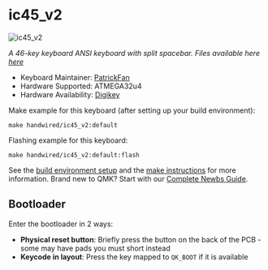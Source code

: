 # ic45_v2

![ic45_v2](https://i.imgur.com/a/FNxxXGd)

*A 46-key keyboard ANSI keyboard with split spacebar. Files available here [here](https://github.com/lighteningAB/45keyboard_v1)*

* Keyboard Maintainer: [PatrickFan](https://github.com/PatrickFan)
* Hardware Supported: ATMEGA32u4
* Hardware Availability: [Digikey](https://digikey.com)

Make example for this keyboard (after setting up your build environment):

    make handwired/ic45_v2:default

Flashing example for this keyboard:

    make handwired/ic45_v2:default:flash

See the [build environment setup](https://docs.qmk.fm/#/getting_started_build_tools) and the [make instructions](https://docs.qmk.fm/#/getting_started_make_guide) for more information. Brand new to QMK? Start with our [Complete Newbs Guide](https://docs.qmk.fm/#/newbs).

## Bootloader

Enter the bootloader in 2 ways:

* **Physical reset button**: Briefly press the button on the back of the PCB - some may have pads you must short instead
* **Keycode in layout**: Press the key mapped to `QK_BOOT` if it is available
